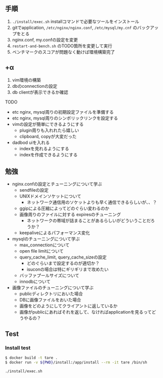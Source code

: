 ## 手順

1. `./install/exec.sh` installコマンドで必要なツールをインストール
1. gitでapplication, `/etc/nginx/nginx.conf`, `/etc/mysql/my.cnf` のバックアップをとる
1. nginx.conf, my.confの設定を変更
1. `restart-and-bench.sh` のTODO箇所を変更して実行
1. ベンチマークのスコアが問題なく動けば環境構築完了

## +α

1. vim環境の構築
1. dbのconnectionの設定
1. db clientが表示できるか確認

TODO

- etc nginx, mysql周りの初期設定ファイルを準備する
- etc nginx, mysql周りのシンボリックリンクを設定する
- vimの設定が簡単にできるようにする
  - plugin周りも入れれたら嬉しい
  - clipboard, copyが大変だった
- dadbod uiを入れる
  - indexを見れるようにする
  - indexを作成できるようにする

## 勉強

- nginx.confの設定とチューニングについて学ぶ
  - sendfileの設定
  - UNIXドメインソケットについて
    - ネットワーク通信用のソケットよりも早く通信できるらしいが、、？
  - ggipによる圧縮によってどのぐらい変わるのか
  - 画像周りのファイルに対する expiresのチューニング
    - ネットワークの帯域が詰まることがあるらしいがどういうことだろうか？
  - keepaliveによるパフォーマンス変化
- mysqlのチューニングについて学ぶ
  - max_connectionについて
  - open file limitについて
  - query_cache_limit, query_cache_sizeの設定
    - どのぐらいまで設定するのが適切か？
    - isuconの場合は特にギリギリまで攻めたい
  - バッファプールサイズについて
  - innodbについて
- 画像ファイルのチューニングについて学ぶ
  - publicディレクトリにおいた場合
  - DBに画像ファイルをおいた場合
  - 画像をどのようにしてクライアントに返しているか
  - 画像がpublicにあればそれを返して、なければapplicationを見るってどうやるの？

## Test

### Install test


```sh
$ docker build -t tare .
$ docker run -v ${PWD}/install:/app/install --rm -it tare /bin/sh

./install/exec.sh
```
